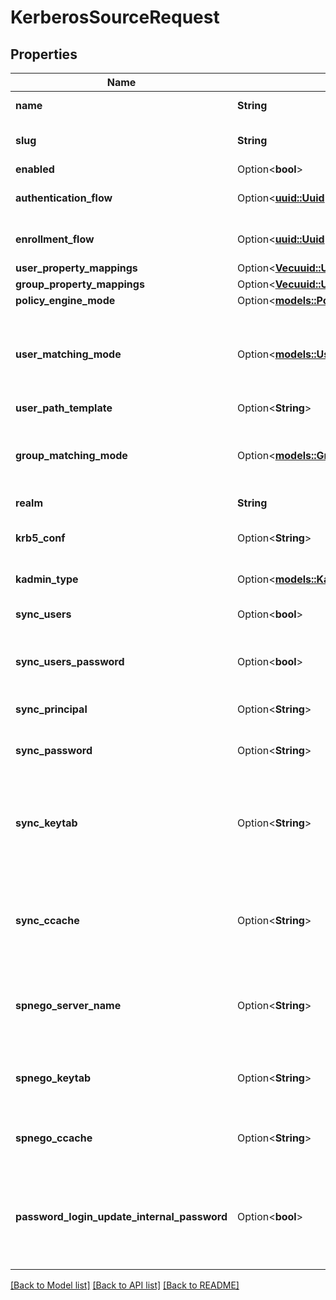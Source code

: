 # KerberosSourceRequest

## Properties

Name | Type | Description | Notes
------------ | ------------- | ------------- | -------------
**name** | **String** | Source's display Name. | 
**slug** | **String** | Internal source name, used in URLs. | 
**enabled** | Option<**bool**> |  | [optional]
**authentication_flow** | Option<[**uuid::Uuid**](uuid::Uuid.md)> | Flow to use when authenticating existing users. | [optional]
**enrollment_flow** | Option<[**uuid::Uuid**](uuid::Uuid.md)> | Flow to use when enrolling new users. | [optional]
**user_property_mappings** | Option<[**Vec<uuid::Uuid>**](uuid::Uuid.md)> |  | [optional]
**group_property_mappings** | Option<[**Vec<uuid::Uuid>**](uuid::Uuid.md)> |  | [optional]
**policy_engine_mode** | Option<[**models::PolicyEngineMode**](PolicyEngineMode.md)> |  | [optional]
**user_matching_mode** | Option<[**models::UserMatchingModeEnum**](UserMatchingModeEnum.md)> | How the source determines if an existing user should be authenticated or a new user enrolled. | [optional]
**user_path_template** | Option<**String**> |  | [optional]
**group_matching_mode** | Option<[**models::GroupMatchingModeEnum**](GroupMatchingModeEnum.md)> | How the source determines if an existing group should be used or a new group created. | [optional]
**realm** | **String** | Kerberos realm | 
**krb5_conf** | Option<**String**> | Custom krb5.conf to use. Uses the system one by default | [optional]
**kadmin_type** | Option<[**models::KadminTypeEnum**](KadminTypeEnum.md)> | KAdmin server type | [optional]
**sync_users** | Option<**bool**> | Sync users from Kerberos into authentik | [optional]
**sync_users_password** | Option<**bool**> | When a user changes their password, sync it back to Kerberos | [optional]
**sync_principal** | Option<**String**> | Principal to authenticate to kadmin for sync. | [optional]
**sync_password** | Option<**String**> | Password to authenticate to kadmin for sync | [optional]
**sync_keytab** | Option<**String**> | Keytab to authenticate to kadmin for sync. Must be base64-encoded or in the form TYPE:residual | [optional]
**sync_ccache** | Option<**String**> | Credentials cache to authenticate to kadmin for sync. Must be in the form TYPE:residual | [optional]
**spnego_server_name** | Option<**String**> | Force the use of a specific server name for SPNEGO. Must be in the form HTTP@hostname | [optional]
**spnego_keytab** | Option<**String**> | SPNEGO keytab base64-encoded or path to keytab in the form FILE:path | [optional]
**spnego_ccache** | Option<**String**> | Credential cache to use for SPNEGO in form type:residual | [optional]
**password_login_update_internal_password** | Option<**bool**> | If enabled, the authentik-stored password will be updated upon login with the Kerberos password backend | [optional]

[[Back to Model list]](../README.md#documentation-for-models) [[Back to API list]](../README.md#documentation-for-api-endpoints) [[Back to README]](../README.md)


